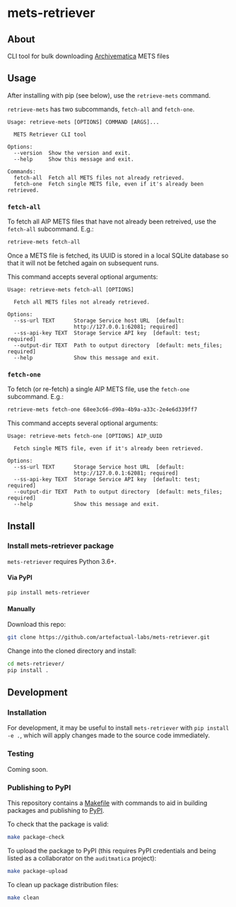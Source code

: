 # mets-retriever

## About

CLI tool for bulk downloading [Archivematica][am] METS files

## Usage

After installing with pip (see below), use the `retrieve-mets` command.

`retrieve-mets` has two subcommands, `fetch-all` and `fetch-one`.

```
Usage: retrieve-mets [OPTIONS] COMMAND [ARGS]...

  METS Retriever CLI tool

Options:
  --version  Show the version and exit.
  --help     Show this message and exit.

Commands:
  fetch-all  Fetch all METS files not already retrieved.
  fetch-one  Fetch single METS file, even if it's already been retrieved.
```

### `fetch-all`

To fetch all AIP METS files that have not already been retreived, use the
`fetch-all` subcommand. E.g.:

```bash
retrieve-mets fetch-all
```

Once a METS file is fetched, its UUID is stored in a local SQLite database so
that it will not be fetched again on subsequent runs.

This command accepts several optional arguments:

```
Usage: retrieve-mets fetch-all [OPTIONS]

  Fetch all METS files not already retrieved.

Options:
  --ss-url TEXT      Storage Service host URL  [default:
                     http://127.0.0.1:62081; required]
  --ss-api-key TEXT  Storage Service API key  [default: test; required]
  --output-dir TEXT  Path to output directory  [default: mets_files; required]
  --help             Show this message and exit.

```

### `fetch-one`

To fetch (or re-fetch) a single AIP METS file, use the `fetch-one` subcommand.
E.g.:

```bash
retrieve-mets fetch-one 68ee3c66-d90a-4b9a-a33c-2e4e6d339ff7
```

This command accepts several optional arguments:

```
Usage: retrieve-mets fetch-one [OPTIONS] AIP_UUID

  Fetch single METS file, even if it's already been retrieved.

Options:
  --ss-url TEXT      Storage Service host URL  [default:
                     http://127.0.0.1:62081; required]
  --ss-api-key TEXT  Storage Service API key  [default: test; required]
  --output-dir TEXT  Path to output directory  [default: mets_files; required]
  --help             Show this message and exit.

```

## Install

### Install mets-retriever package

`mets-retriever` requires Python 3.6+.

#### Via PyPI

```bash
pip install mets-retriever
```

#### Manually

Download this repo:

```bash
git clone https://github.com/artefactual-labs/mets-retriever.git
```

Change into the cloned directory and install:

```bash
cd mets-retriever/
pip install .
```

## Development

### Installation

For development, it may be useful to install `mets-retriever` with
`pip install -e .`, which will apply changes made to the source code
immediately.

### Testing

Coming soon.

### Publishing to PyPI

This repository contains a [Makefile](Makefile) with commands to aid in
building packages and publishing to [PyPI][pypi].

To check that the package is valid:
```bash
make package-check
```

To upload the package to PyPI (this requires PyPI credentials and being
listed as a collaborator on the `auditmatica` project):
```bash
make package-upload
```

To clean up package distribution files:
```bash
make clean
```

[am]: https://archivematica.org
[pypi]: https://pypi.org/
